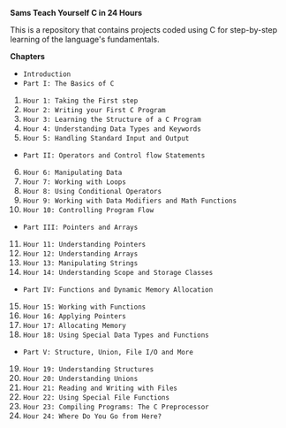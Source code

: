 **Sams Teach Yourself C in 24 Hours**

This is a repository that contains projects coded using C for step-by-step learning of the language's fundamentals.

**Chapters**

- `Introduction`
- `Part I: The Basics of C`
1. `Hour 1: Taking the First step`
2. `Hour 2: Writing your First C Program`
3. `Hour 3: Learning the Structure of a C Program`
4. `Hour 4: Understanding Data Types and Keywords`
5. `Hour 5: Handling Standard Input and Output`
- `Part II: Operators and Control flow Statements`
6. `Hour 6: Manipulating Data`
7. `Hour 7: Working with Loops`
8. `Hour 8: Using Conditional Operators`
9. `Hour 9: Working with Data Modifiers and Math Functions`
10. `Hour 10: Controlling Program Flow`
- `Part III: Pointers and Arrays`
11. `Hour 11: Understanding Pointers`
12. `Hour 12: Understanding Arrays`
13. `Hour 13: Manipulating Strings`
14. `Hour 14: Understanding Scope and Storage Classes`
- `Part IV: Functions and Dynamic Memory Allocation`
15. `Hour 15: Working with Functions`
16. `Hour 16: Applying Pointers`
17. `Hour 17: Allocating Memory`
18. `Hour 18: Using Special Data Types and Functions`
- `Part V: Structure, Union, File I/O and More`
19. `Hour 19: Understanding Structures`
20. `Hour 20: Understanding Unions`
21. `Hour 21: Reading and Writing with Files`
22. `Hour 22: Using Special File Functions`
23. `Hour 23: Compiling Programs: The C Preprocessor`
24. `Hour 24: Where Do You Go from Here?`
